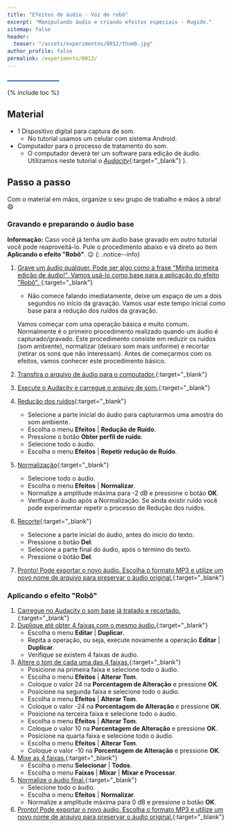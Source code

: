 ```yaml
---
title: "Efeitos de áudio - Voz de robô"
excerpt: "Manipulando áudio e criando efeitos especiais - Rugido."
sitemap: false 
header: 
  teaser: "/assets/experimentos/0012/thumb.jpg" 
author_profile: false
permalink: /experimento/0013/
---
```

![Linha separadora](/assets/images/line.jpg)

{% include toc %}

## Material
* 1 Dispositivo digital para captura de som.
  - No tutorial usamos um celular com sistema Android.
* Computador para o processo de tratamento do som. 
  * O computador deverá ter um software para edição de áudio. Utilizamos neste tutorial o [*Audacity*](https://www.audacityteam.org/download/){:target="_blank"} ).

## Passo a passo
Com o material em mãos, organize o seu grupo de trabalho e mãos à obra! :smile:

### Gravando e preparando o áudio base

**Informação:** Caso você já tenha um áudio base gravado em outro tutorial você pode reaproveitá-lo. Pule o procedimento abaixo e vá direto ao item **Aplicando o efeito "Robô"**. :wink:
{: .notice--info}

1. [Grave um áudio qualquer. Pode ser algo como a frase "Minha primeira edição de áudio!". Vamos usá-lo como base para a aplicação do efeito "Robô". ](https://youtu.be/pM-PtCOnb4w){:target="_blank"}
   - Não comece falando imediatamente, deixe um espaço de um a dois segundos no início da gravação. Vamos usar este tempo inicial como base para a redução dos ruídos da gravação. 

   Vamos começar com uma operação básica e muito comum. Normalmente é o primeiro procedimento realizado quando um áudio é capturado/gravado. Este procedimento consiste em reduzir os ruídos (som ambiente), normalizar (deixaro som mais uniforme) e recortar (retirar os sons que não interessam). Antes de começarmos com os efeitos, vamos conhecer este procedimento básico.

1. [Transfira o arquivo de áudio para o computador.](https://youtu.be/pM-PtCOnb4w?t=29s){:target="_blank"}
1. [Execute o Audacity e carregue o arquivo de som.](https://youtu.be/pM-PtCOnb4w?t=53s){:target="_blank"}
1. [Redução dos ruídos](https://youtu.be/pM-PtCOnb4w?t=1m12s){:target="_blank"}
    - Selecione a parte inicial do áudio para capturarmos uma amostra do som ambiente.
    - Escolha o menu **Efeitos** &#124; **Redução de Ruído**.
    - Pressione o botão **Obter perfil de ruído**.
    - Selecione todo o áudio.
    - Escolha o menu **Efeitos** &#124; **Repetir redução de Ruído**.
 1. [Normalização](https://youtu.be/pM-PtCOnb4w?t=1m30s){:target="_blank"}
    - Selecione todo o áudio.
    - Escolha o menu **Efeitos** &#124; **Normalizar**.
    - Normalize a amplitude máxima para -2 dB e pressione o botão **OK**.
    - Verifique o áudio após a Normalização. Se ainda existir ruído você pode experimentar repetir o processo de Redução dos ruídos.
1. [Recorte](https://youtu.be/pM-PtCOnb4w?t=1m56s){:target="_blank"}
    - Selecione a parte inicial do áudio, antes do início do texto. 
    - Pressione o botão **Del**.
    - Selecione a parte final do áudio, após o término do texto.
    - Pressione o botão **Del**.
1. [Pronto! Pode exportar o novo áudio. Escolha o formato MP3 e utilize um novo nome de arquivo para preservar o áudio original.](https://youtu.be/pM-PtCOnb4w?t=2m05s){:target="_blank"}

### Aplicando o efeito "Robô"
1. [Carregue no Audacity o som base já tratado e recortado.](https://youtu.be/pM-PtCOnb4w?t=2m31s){:target="_blank"}
1. [Duplique até obter 4 faixas com o mesmo áudio.](https://youtu.be/pM-PtCOnb4w?t=2m40s){:target="_blank"}
   - Escolha o menu **Editar** &#124; **Duplicar**.
   - Repita a operação, ou seja, execute novamente a operação **Editar** &#124; **Duplicar**.
   - Verifique se existem 4 faixas de áudio.
1. [Altere o tom de cada uma das 4 faixas.](https://youtu.be/pM-PtCOnb4w?t=2m56s){:target="_blank"}
   - Posicione na primeira faixa e selecione todo o áudio.
   - Escolha o menu **Efeitos** &#124; **Alterar Tom**.
   - Coloque o valor 24 na **Porcentagem de Alteração** e pressione **OK**.
   - Posicione na segunda faixa e selecione todo o áudio.
   - Escolha o menu **Efeitos** &#124; **Alterar Tom**.
   - Coloque o valor -24 na **Porcentagem de Alteração** e pressione **OK**.
   - Posicione na terceira faixa e selecione todo o áudio.
   - Escolha o menu **Efeitos** &#124; **Alterar Tom**.
   - Coloque o valor 10 na **Porcentagem de Alteração** e pressione **OK**.
   - Posicione na quarta faixa e selecione todo o áudio.
   - Escolha o menu **Efeitos** &#124; **Alterar Tom**.
   - Coloque o valor -10 na **Porcentagem de Alteração** e pressione **OK**.
1. [Mixe as 4 faixas.](https://youtu.be/pM-PtCOnb4w?t=3m44s){:target="_blank"}
   - Escolha o menu **Selecionar** &#124; **Todos**.
   - Escolha o menu **Faixas** &#124; **Mixar** &#124; **Mixar e Processar**.
1. [Normalize o áudio final.](https://youtu.be/pM-PtCOnb4w?t=3m59s){:target="_blank"}
   - Selecione todo o áudio.
   - Escolha o menu **Efeitos** &#124; **Normalizar**.
   - Normalize a amplitude máxima para 0 dB e pressione o botão **OK**.
1. [Pronto! Pode exportar o novo áudio. Escolha o formato MP3 e utilize um novo nome de arquivo para preservar o áudio original.](https://youtu.be/pM-PtCOnb4w?t=4m15s){:target="_blank"}